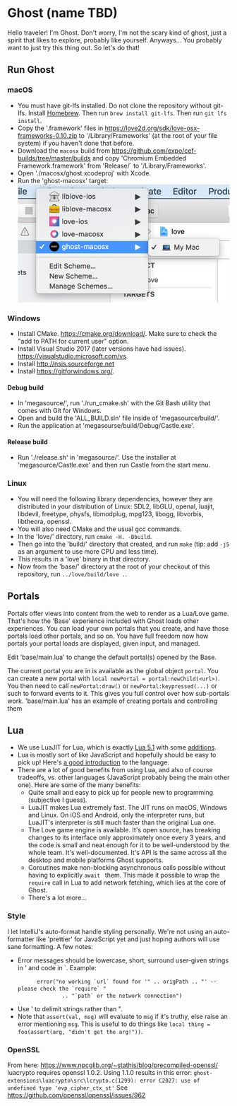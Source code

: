 # Ghost (name TBD)

Hello traveler! I'm Ghost. Don't worry, I'm not the scary kind of ghost, just a spirit that likes to
explore, probably like yourself. Anyways... You probably want to just try this thing out. So let's
do that!

## Run Ghost

### macOS

- You must have git-lfs installed. Do not clone the repository without git-lfs. Install [Homebrew](https://brew.sh/). Then run `brew install git-lfs`. Then run `git lfs install`.
- Copy the '.framework' files in https://love2d.org/sdk/love-osx-frameworks-0.10.zip to
'/Library/Frameworks' (at the root of your file system) if you haven't done that before.
- Download the `macosx` build from https://github.com/expo/cef-builds/tree/master/builds and copy 'Chromium Embedded Framework.framework' from 'Release/` to '/Library/Frameworks'.
- Open './macosx/ghost.xcodeproj' with Xcode.
- Run the 'ghost-macosx' target:
![Run Ghost on macOS](run-mac.png)

### Windows

- Install CMake. https://cmake.org/download/. Make sure to check the "add to PATH for current user" option.
- Install Visual Studio 2017 (later versions have had issues). https://visualstudio.microsoft.com/vs.
- Install http://nsis.sourceforge.net
- Install https://gitforwindows.org/.

#### Debug build
- In 'megasource/', run './run_cmake.sh' with the Git Bash utility that comes with Git for Windows.
- Open and build the 'ALL_BUILD.sln' file inside of 'megasource/build/'.
- Run the application at 'megasourse/build/Debug/Castle.exe'.

#### Release build
- Run './release.sh' in 'megasource/'. Use the installer at 'megasource/Castle.exe' and then run Castle from the start menu.

### Linux

- You will need the following library dependencies, however they are distributed
  in your distribution of Linux: SDL2, libGLU, openal, luajit, libdevil,
  freetype, physfs, libmodplug, mpg123, libogg, libvorbis, libtheora, openssl.
- You will also need CMake and the usual gcc commands.
- In the 'love/' directory, run `cmake -H. -Bbuild`.
- Then go into the 'build/' directory that created, and run `make` (tip: add
  `-j5` as an argument to use more CPU and less time).
- This results in a 'love' binary in that directory.
- Now from the 'base/' directory at the root of your checkout of this
  repository, run `../love/build/love .`.


## Portals

Portals offer views into content from the web to render as a Lua/Love game. That's how the 'Base'
experience included with Ghost loads other experiences. You can load your own portals that you
create, and have those portals load other portals, and so on. You have full freedom now how portals
your portal loads are displayed, given input, and managed.

Edit 'base/main.lua' to change the default portal(s) opened by the Base.

The current portal you are in is available as the global object `portal`. You can create a new
portal with `local newPortal = portal:newChild(<url>)`. You then need to call `newPortal:draw()` or
`newPortal:keypressed(...)` or such to forward events to it. This gives you full control over how
sub-portals work. 'base/main.lua' has an example of creating portals and controlling them

## Lua

- We use LuaJIT for Lua, which is exactly [Lua 5.1](https://www.lua.org/manual/5.1/) with some
  [additions](http://luajit.org/extensions.html).
- Lua is mostly sort of like JavaScript and hopefully should be easy to pick up! Here's [a good introduction](http://lua-users.org/wiki/TutorialDirectory) to the language.
- There are a lot of good benefits from using Lua, and also of course tradeoffs, vs. other languages
  (JavaScript probably being the main other one). Here are some of the many benefits:
  - Quite small and easy to pick up for people new to programming (subjective I guess).
  - LuaJIT makes Lua extremely fast. The JIT runs on macOS, Windows and Linux. On iOS and Android,
    only the interpreter runs, but LuaJIT's interpreter is still much faster than the original Lua
    one.
  - The Love game engine is available. It's open source, has breaking changes to its interface only
    approximately once every 3 years, and the code is small and neat enough for it to be
    well-understood by the whole team. It's well-documented. It's API is the same across all
    the desktop and mobile platforms Ghost supports.
  - Coroutines make non-blocking asynchronous calls possible without having to explicitly `await `
    them. This made it possible to wrap the `require` call in Lua to add network fetching, which lies
    at the core of Ghost.
  - There's a lot more...
  
### Style

I let IntelliJ's auto-format handle styling personally. We're not using an auto-formatter like
'prettier' for JavaScript yet and just hoping authors will use sane formatting. A few notes:

- Error messages should be lowercase, short, surround user-given strings in ' and code in `.
  Example:
  ```
        error("no working `url` found for '" .. origPath .. "' -- please check the `require` "
                .. "`path` or the network connection")
  ```
- Use ' to delimit strings rather than ".
- Note that `assert(val, msg)` will evaluate to `msg` if it's truthy, else raise an error mentioning
  `msg`. This is useful to do things like `local thing = foo(assert(arg, "didn't get the arg!"))`.

### OpenSSL

From here: https://www.npcglib.org/~stathis/blog/precompiled-openssl/
luacrypto requires openssl 1.0.2. Using 1.1.0 results in this error:
`ghost-extensions\luacrypto\src\lcrypto.c(1299): error C2027: use of undefined type 'evp_cipher_ctx_st'`
See https://github.com/openssl/openssl/issues/962